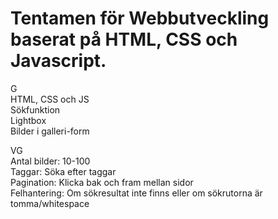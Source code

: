 # Tentamen för Webbutveckling baserat på HTML, CSS och Javascript.

G  
HTML, CSS och JS  
Sökfunktion  
Lightbox  
Bilder i galleri-form  
  
VG  
Antal bilder: 10-100  
Taggar: Söka efter taggar  
Pagination: Klicka bak och fram mellan sidor  
Felhantering: Om sökresultat inte finns eller om sökrutorna är tomma/whitespace
